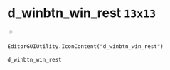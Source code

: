 # d_winbtn_win_rest `13x13`
<img src="/img/d_winbtn_win_rest.png" width=13 height=13>

``` CSharp
EditorGUIUtility.IconContent("d_winbtn_win_rest")
```
```
d_winbtn_win_rest
```
